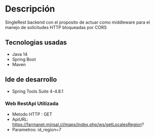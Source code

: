# Descripción
SingleRest backend con el proposito de actuar como middleware para el manejo de solicitudes HTTP bloqueadas por CORS

## Tecnologias usadas
- Java 14
- Spring Boot
- Maven

## Ide de desarrollo
- Spring Tools Suite 4-4.8.1

### Web RestApi Utilizada
- Metodo HTTP : GET
- ApiURL: https://farmanet.minsal.cl/maps/index.php/ws/getLocalesRegion?
- Parametros: id_region=7



